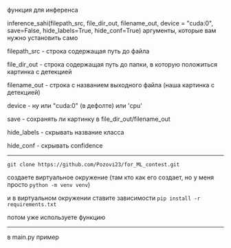 функция для инференса

inference_sahi(filepath_src, file_dir_out, filename_out, device = "cuda:0", save=False, hide_labels=True, hide_conf=True)
аргументы, которые вам нужно установить само

filepath_src - строка содержащая путь до файла

file_dir_out - строка содержащая путь до папки, в которую положиться картинка с детекцией

filename_out - строка с названием выходного файла (наша картинка с детекцией)

device - ну или "cuda:0" (в дефолте) или 'cpu'

save - сохранять ли картинку в file_dir_out/filename_out

hide_labels - скрывать название класса

hide_conf - скрывать confidence

-------------------------------------------------

`git clone https://github.com/Pozovi23/for_ML_contest.git`

создаете виртуальное окружение (там кто как его создает, но у меня просто `python -m venv venv`)

и в виртуальном окружении ставите зависимости
`pip install -r requirements.txt`

потом уже используете функцию

---------------------------------------

в main.py пример
